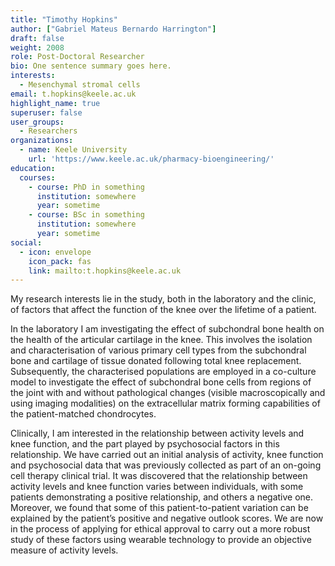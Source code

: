 ```yaml
---
title: "Timothy Hopkins"
author: ["Gabriel Mateus Bernardo Harrington"]
draft: false
weight: 2008
role: Post-Doctoral Researcher
bio: One sentence summary goes here.
interests:
  - Mesenchymal stromal cells
email: t.hopkins@keele.ac.uk
highlight_name: true
superuser: false
user_groups:
  - Researchers
organizations:
  - name: Keele University
    url: 'https://www.keele.ac.uk/pharmacy-bioengineering/'
education:
  courses:
    - course: PhD in something
      institution: somewhere
      year: sometime
    - course: BSc in something
      institution: somewhere
      year: sometime
social:
  - icon: envelope
    icon_pack: fas
    link: mailto:t.hopkins@keele.ac.uk
---
```


My research interests lie in the study, both in the laboratory and the clinic, of factors that affect the function of the knee over the lifetime of a patient.

In the laboratory I am investigating the effect of subchondral bone health on the health of the articular cartilage in the knee. This involves the isolation and characterisation of various primary cell types from the subchondral bone and cartilage of tissue donated following total knee replacement. Subsequently, the characterised populations are employed in a co-culture model to investigate the effect of subchondral bone cells from regions of the joint with and without pathological changes (visible macroscopically and using imaging modalities) on the extracellular matrix forming capabilities of the patient-matched chondrocytes.

Clinically, I am interested in the relationship between activity levels and knee function, and the part played by psychosocial factors in this relationship. We have carried out an initial analysis of activity, knee function and psychosocial data that was previously collected as part of an on-going cell therapy clinical trial. It was discovered that the relationship between activity levels and knee function varies between individuals, with some patients demonstrating a positive relationship, and others a negative one. Moreover, we found that some of this patient-to-patient variation can be explained by the patient’s positive and negative outlook scores. We are now in the process of applying for ethical approval to carry out a more robust study of these factors using wearable technology to provide an objective measure of activity levels.
